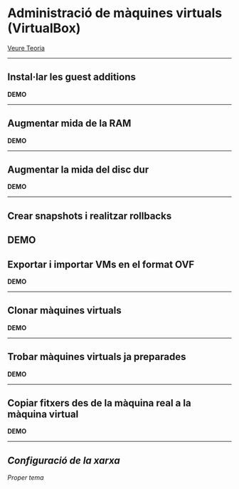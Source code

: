 # Administració de màquines virtuals (VirtualBox)
[Veure Teoria](https://jrodr236.github.io/SOM/AdministracioDeMaquinesVirtualsVirtualBox.html)

---

## Instal·lar les guest additions

**DEMO**

---

## Augmentar mida de la RAM

**DEMO**

---

## Augmentar la mida del disc dur

**DEMO**

---

## Crear snapshots i realitzar rollbacks

**DEMO**
---
## Exportar i importar VMs en el format OVF

**DEMO**

---

## Clonar màquines virtuals

**DEMO**

---

## Trobar màquines virtuals ja preparades

**DEMO**

---

## Copiar fitxers des de la màquina real a la màquina virtual

**DEMO**

---

## *Configuració de la xarxa*
*Proper tema*

